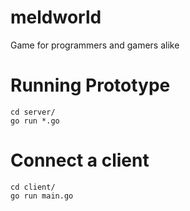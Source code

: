 # meldworld
Game for programmers and gamers alike

# Running Prototype
    cd server/
    go run *.go

# Connect a client
    cd client/
    go run main.go
